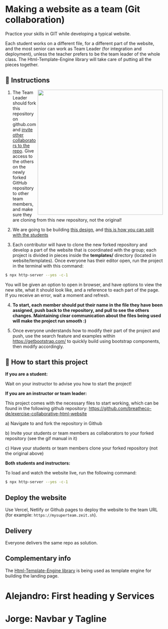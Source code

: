 # Making a website as a team (Git collaboration)

Practice your skills in GIT while developing a typical website.

Each student works on a different file, for a different part of the website, and the most senior can work as Team Leader (for integration and deployment), unless the teacher prefers to be the team leader of the whole class. The Html-Template-Engine library will take care of putting all the pieces together.

## 📝 Instructions

<img align="right" height="400" src="https://github.com/breatheco-de/exercise-collaborative-html-website/blob/master/website/designs/guide.jpg?raw=true" />

1. The Team Leader should fork this repository on github.com and [invite other collaborators to the repo](https://github.com/breatheco-de/exercise-git-collabration/blob/master/iOBmU5zYqA.gif). Give access to the others on the newly forked GitHub repository to other team members, and make sure they are cloning from this new repository, not the original!

2. We are going to be building [this design](https://raw.githubusercontent.com/breatheco-de/exercise-collaborative-html-website/master/website/designs/thumb.jpg), and [this is how you can split with the students](https://github.com/breatheco-de/exercise-collaborative-html-website/blob/master/website/designs/guide.jpg?raw=true)

3. Each contributor will have to clone the new forked repository and develop a part of the website that is coordinated with the group; each project is divided in pieces inside the **templates/** directory (located in website/templates). Once everyone has their editor open, run the project in the terminal with this command:

```bash
$ npx http-server --yes -c-1
```

You will be given an option to open in browser, and have options to view the new site, what it should look like, and a reference to each part of the page. If you receive an error, wait a moment and refresh.

4. **To start, each member should put their name in the file they have been assigned, push back to the repository, and pull to see the others changes. Maintaining clear communication about the files being used will make the project run smooth :)**

5. Once everyone understands how to modify their part of the project and push, use the search feature and examples within https://getbootstrap.com/ to quickly build using bootstrap components, then modify accordingly.

## 🌱  How to start this project

**If you are a student:**

Wait on your instructor to advise you how to start the project!

**If you are an instructor or team leader:**

This project comes with the necessary files to start working, which can be found in the following github repository:
https://github.com/breatheco-de/exercise-collaborative-html-website

a) Navigate to and fork the repository in Github

b) Invite your students or team members as collaborators to your forked repository (see the gif manual in it)

c) Have your students or team members clone your forked repository (not the original above)

**Both students and instructors:**

To load and watch the website live, run the following command:

```bash
$ npx http-server --yes -c-1
```


## Deploy the website

Use Vercel, Netlify or Github pages to deploy the website to the team URL (for example: `https://mysuperteam.zeit.sh`).

## Delivery

Everyone delivers the same repo as solution.

## Complementary info

The [Html-Template-Engine library](https://github.com/alesanchezr/html-template-engine) is being used as template engine for building the landing page.

# Alejandro: First heading y Services
# Jorge: Navbar y Tagline